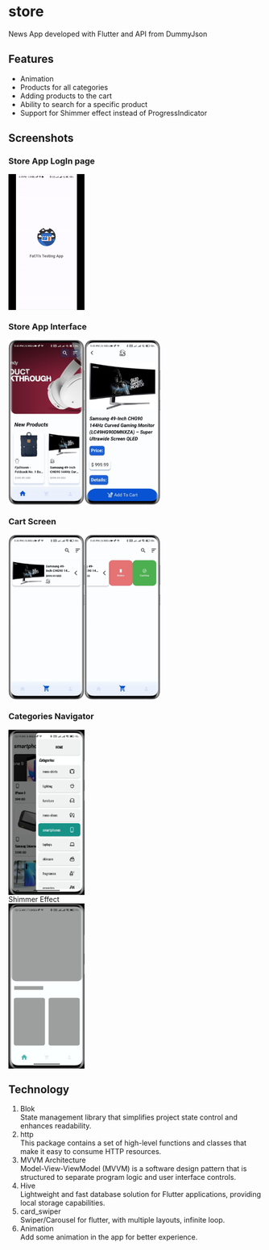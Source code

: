 # store

News App developed with Flutter and API from DummyJson

## Features
- Animation 
- Products for all categories
- Adding products to the cart
- Ability to search for a specific product
- Support for Shimmer effect instead of ProgressIndicator

## Screenshots

### Store App LogIn page
<div style="display:flex;">
    <img src="screenShots/animation.gif" alt="LogIn Page GIF" style="width:30%;">
</div>


### Store App Interface
<div style="display:flex;">
    <img src="screenShots/image.png" alt="Task Interface" style="width:30%;">
    <img src="screenShots/image3.png" alt="Task Interface" style="width:30%;">
</div>


### Cart Screen
<div style="display:flex;">
    <img src="screenShots/image4.png" alt="Task Interface" style="width:30%;">
    <img src="screenShots/image2.png" alt="Task Interface" style="width:30%;">
</div>

### Categories Navigator
<div style="display:flex;">
    <img src="screenShots/image1.jpeg" alt="Task Interface" style="width:30%;">
</div


### Shimmer Effect 
<div style="display:flex;">
    <img src="screenShots/image10.jpeg" alt="Heat Map" style="width:30%;">
</div>



## Technology

1. Blok<br />
State management library that simplifies project state control and enhances readability.
2. http<br />
This package contains a set of high-level functions and classes that make it easy to consume HTTP resources.
3. MVVM Architecture<br />
Model-View-ViewModel (MVVM) is a software design pattern that is structured to separate program logic and user interface controls.
2. Hive<br />
Lightweight and fast database solution for Flutter applications, providing local storage capabilities.
5. card_swiper<br />
Swiper/Carousel for flutter, with multiple layouts, infinite loop.
6. Animation<br />
Add some animation in the app for better experience.
